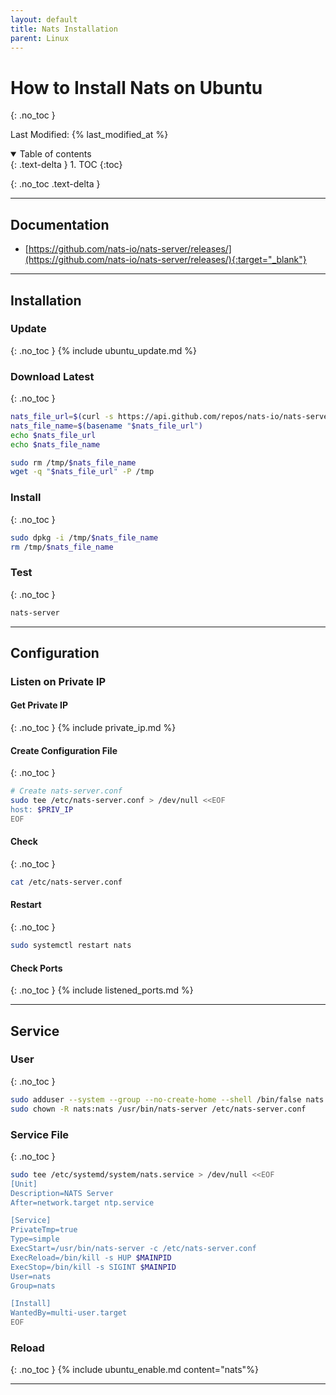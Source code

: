```yaml
---
layout: default
title: Nats Installation
parent: Linux
---
```


# How to Install Nats on Ubuntu
{: .no_toc }

Last Modified: {% last_modified_at %}

<details open markdown="block">
  <summary>
   Table of contents
  </summary>
  {: .text-delta }
1. TOC
{:toc}
</details>

{: .no_toc .text-delta }

---

## Documentation
* [https://github.com/nats-io/nats-server/releases/](https://github.com/nats-io/nats-server/releases/){:target="_blank"}

---

## Installation
### Update
{: .no_toc }
{% include ubuntu_update.md %}


### Download Latest 
{: .no_toc }
```bash
nats_file_url=$(curl -s https://api.github.com/repos/nats-io/nats-server/releases/latest | awk -F'"' '/browser_download_url.*amd64.deb/ {print $4}')
nats_file_name=$(basename "$nats_file_url")
echo $nats_file_url
echo $nats_file_name

sudo rm /tmp/$nats_file_name
wget -q "$nats_file_url" -P /tmp
```

### Install
{: .no_toc }
```bash
sudo dpkg -i /tmp/$nats_file_name
rm /tmp/$nats_file_name
```

### Test
{: .no_toc }
```bash
nats-server
```

---

## Configuration
### Listen on Private IP
#### Get Private IP
{: .no_toc }
{% include private_ip.md %}

#### Create Configuration File
{: .no_toc }
```bash
# Create nats-server.conf
sudo tee /etc/nats-server.conf > /dev/null <<EOF
host: $PRIV_IP
EOF
```

#### Check
{: .no_toc }
```bash
cat /etc/nats-server.conf
```

#### Restart
{: .no_toc }
```bash
sudo systemctl restart nats
```

#### Check Ports
{: .no_toc }
{% include listened_ports.md %}

---

## Service
### User
{: .no_toc }
```bash
sudo adduser --system --group --no-create-home --shell /bin/false nats
sudo chown -R nats:nats /usr/bin/nats-server /etc/nats-server.conf
```

### Service File
{: .no_toc }
```bash
sudo tee /etc/systemd/system/nats.service > /dev/null <<EOF
[Unit]  
Description=NATS Server  
After=network.target ntp.service

[Service]  
PrivateTmp=true 
Type=simple 
ExecStart=/usr/bin/nats-server -c /etc/nats-server.conf  
ExecReload=/bin/kill -s HUP $MAINPID  
ExecStop=/bin/kill -s SIGINT $MAINPID  
User=nats  
Group=nats

[Install]  
WantedBy=multi-user.target
EOF
```

### Reload
{: .no_toc }
{% include ubuntu_enable.md content="nats"%}

---
